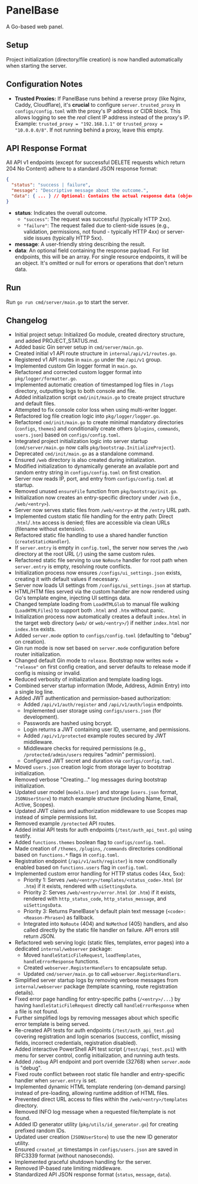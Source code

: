 # PanelBase

A Go-based web panel.

## Setup

Project initialization (directory/file creation) is now handled automatically when starting the server.

## Configuration Notes

- **Trusted Proxies:** If PanelBase runs behind a reverse proxy (like Nginx, Caddy, Cloudflare), it's **crucial** to configure `server.trusted_proxy` in `configs/config.toml` with the proxy's IP address or CIDR block. This allows logging to see the _real_ client IP address instead of the proxy's IP. Example: `trusted_proxy = "192.168.1.1"` or `trusted_proxy = "10.0.0.0/8"`. If not running behind a proxy, leave this empty.

## API Response Format

All API v1 endpoints (except for successful DELETE requests which return 204 No Content) adhere to a standard JSON response format:

```json
{
  "status": "success | failure",
  "message": "Descriptive message about the outcome.",
  "data": { ... } // Optional: Contains the actual response data (object or array)
}
```

- **status**: Indicates the overall outcome.
  - `"success"`: The request was successful (typically HTTP 2xx).
  - `"failure"`: The request failed due to client-side issues (e.g., validation, permissions, not found - typically HTTP 4xx) or server-side issues (typically HTTP 5xx).
- **message**: A user-friendly string describing the result.
- **data**: An optional field containing the response payload. For list endpoints, this will be an array. For single resource endpoints, it will be an object. It's omitted or null for errors or operations that don't return data.

## Run

Run `go run cmd/server/main.go` to start the server.

## Changelog

- Initial project setup: Initialized Go module, created directory structure, and added PROJECT_STATUS.md.
- Added basic Gin server setup in `cmd/server/main.go`.
- Created initial v1 API route structure in `internal/api/v1/routes.go`.
- Registered v1 API routes in `main.go` under the `/api/v1` group.
- Implemented custom Gin logger format in `main.go`.
- Refactored and corrected custom logger format into `pkg/logger/formatter.go`.
- Implemented automatic creation of timestamped log files in `/logs` directory, outputting logs to both console and file.
- Added initialization script `cmd/init/main.go` to create project structure and default files.
- Attempted to fix console color loss when using multi-writer logger.
- Refactored log file creation logic into `pkg/logger/logger.go`.
- Refactored `cmd/init/main.go` to create minimal mandatory directories (`configs`, `themes`) and conditionally create others (`plugins`, `commands`, `users.json`) based on `configs/config.toml`.
- Integrated project initialization logic into server startup (`cmd/server/main.go` now calls `pkg/bootstrap.InitializeProject`).
- Deprecated `cmd/init/main.go` as a standalone command.
- Ensured `/web` directory is also created during initialization.
- Modified initialization to dynamically generate an available port and random entry string in `configs/config.toml` on first creation.
- Server now reads IP, port, and entry from `configs/config.toml` at startup.
- Removed unused `ensureFile` function from `pkg/bootstrap/init.go`.
- Initialization now creates an entry-specific directory under `/web` (i.e., `/web/<entry>`).
- Server now serves static files from `/web/<entry>` at the `/entry` URL path.
- Implemented custom static file handling for the entry path: Direct `.html`/`.htm` access is denied; files are accessible via clean URLs (filename without extension).
- Refactored static file handling to use a shared handler function (`createStaticHandler`).
- If `server.entry` is empty in `config.toml`, the server now serves the `/web` directory at the root URL (`/`) using the same custom rules.
- Refactored static file serving to use `NoRoute` handler for root path when `server.entry` is empty, resolving route conflicts.
- Initialization process now ensures `/configs/ui_settings.json` exists, creating it with default values if necessary.
- Server now loads UI settings from `/configs/ui_settings.json` at startup.
- HTML/HTM files served via the custom handler are now rendered using Go's template engine, injecting UI settings data.
- Changed template loading from `LoadHTMLGlob` to manual file walking (`LoadHTMLFiles`) to support both `.html` and `.htm` without panic.
- Initialization process now automatically creates a default `index.html` in the target web directory (`web/` or `web/<entry>/`) if neither `index.html` nor `index.htm` exists.
- Added `server.mode` option to `configs/config.toml` (defaulting to "debug" on creation).
- Gin run mode is now set based on `server.mode` configuration before router initialization.
- Changed default Gin mode to `release`. Bootstrap now writes `mode = "release"` on first config creation, and server defaults to release mode if config is missing or invalid.
- Reduced verbosity of initialization and template loading logs.
- Combined server startup information (Mode, Address, Admin Entry) into a single log line.
- Added JWT authentication and permission-based authorization:
  - Added `/api/v1/auth/register` and `/api/v1/auth/login` endpoints.
  - Implemented user storage using `configs/users.json` (for development).
  - Passwords are hashed using bcrypt.
  - Login returns a JWT containing user ID, username, and permissions.
  - Added `/api/v1/protected` example routes secured by JWT middleware.
  - Middleware checks for required permissions (e.g., `/protected/admin/users` requires "admin" permission).
  - Configured JWT secret and duration via `configs/config.toml`.
- Moved `users.json` creation logic from storage layer to bootstrap initialization.
- Removed verbose "Creating..." log messages during bootstrap initialization.
- Updated user model (`models.User`) and storage (`users.json` format, `JSONUserStore`) to match example structure (including Name, Email, Active, Scopes).
- Updated JWT claims and authorization middleware to use Scopes map instead of simple permissions list.
- Removed example `/protected` API routes.
- Added initial API tests for auth endpoints (`/test/auth_api_test.go`) using testify.
- Added `functions.themes` boolean flag to `configs/config.toml`.
- Made creation of `/themes`, `/plugins`, `/commands` directories conditional based on `functions.*` flags in `config.toml`.
- Registration endpoint (`/api/v1/auth/register`) is now conditionally enabled based on `functions.users` flag in `config.toml`.
- Implemented custom error handling for HTTP status codes (4xx, 5xx):
  - Priority 1: Serves `/web/<entry>/templates/<status_code>.html` (or `.htm`) if it exists, rendered with `uiSettingsData`.
  - Priority 2: Serves `/web/<entry>/error.html` (or `.htm`) if it exists, rendered with `http_status_code`, `http_status_message`, and `uiSettingsData`.
  - Priority 3: Returns PanelBase's default plain text message (`<code>: <Reason-Phrase>`) as fallback.
  - Integrated into `NoRoute` (404) and `NoMethod` (405) handlers, and also called directly by the static file handler on failure. API errors still return JSON.
- Refactored web serving logic (static files, templates, error pages) into a dedicated `internal/webserver` package:
  - Moved `handleStaticFileRequest`, `loadTemplates`, `handleErrorResponse` functions.
  - Created `webserver.RegisterHandlers` to encapsulate setup.
  - Updated `cmd/server/main.go` to call `webserver.RegisterHandlers`.
- Simplified server startup logs by removing verbose messages from `internal/webserver` package (template scanning, route registration details).
- Fixed error page handling for entry-specific paths (`/<entry>/...`) by having `handleStaticFileRequest` directly call `handleErrorResponse` when a file is not found.
- Further simplified logs by removing messages about which specific error template is being served.
- Re-created API tests for auth endpoints (`/test/auth_api_test.go`) covering registration and login scenarios (success, conflict, missing fields, incorrect credentials, registration disabled).
- Added interactive PowerShell API test script (`/test/api_test.ps1`) with menu for server control, config initialization, and running auth tests.
- Added `/debug` API endpoint and port override (32768) when `server.mode` is "debug".
- Fixed route conflict between root static file handler and entry-specific handler when `server.entry` is set.
- Implemented dynamic HTML template rendering (on-demand parsing) instead of pre-loading, allowing runtime addition of HTML files.
- Prevented direct URL access to files within the `/web/<entry>/templates` directory.
- Removed INFO log message when a requested file/template is not found.
- Added ID generator utility (`pkg/utils/id_generator.go`) for creating prefixed random IDs.
- Updated user creation (`JSONUserStore`) to use the new ID generator utility.
- Ensured `created_at` timestamps in `configs/users.json` are saved in RFC3339 format (without nanoseconds).
- Implemented graceful shutdown handling for the server.
- Removed IP-based rate limiting middleware.
- Standardized API JSON response format (`status`, `message`, `data`).
